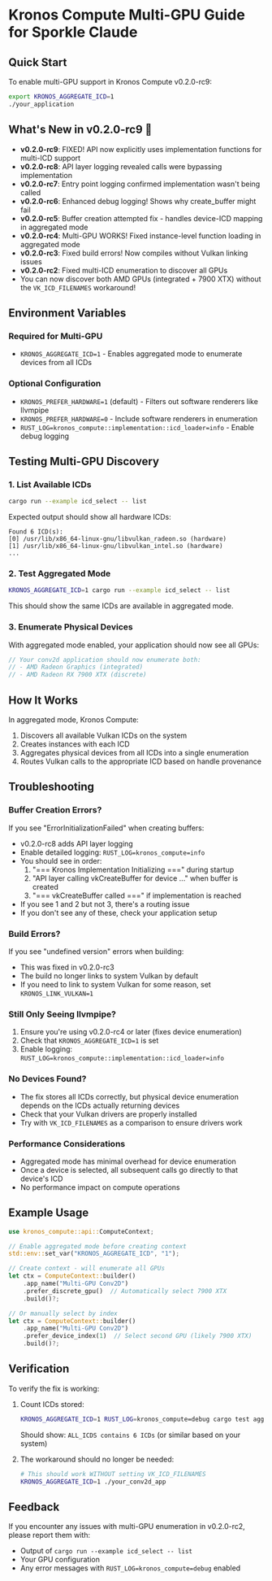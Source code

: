 # Kronos Compute Multi-GPU Guide for Sporkle Claude

## Quick Start

To enable multi-GPU support in Kronos Compute v0.2.0-rc9:

```bash
export KRONOS_AGGREGATE_ICD=1
./your_application
```

## What's New in v0.2.0-rc9 🍬

- **v0.2.0-rc9**: FIXED! API now explicitly uses implementation functions for multi-ICD support
- **v0.2.0-rc8**: API layer logging revealed calls were bypassing implementation 
- **v0.2.0-rc7**: Entry point logging confirmed implementation wasn't being called
- **v0.2.0-rc6**: Enhanced debug logging! Shows why create_buffer might fail
- **v0.2.0-rc5**: Buffer creation attempted fix - handles device-ICD mapping in aggregated mode
- **v0.2.0-rc4**: Multi-GPU WORKS! Fixed instance-level function loading in aggregated mode
- **v0.2.0-rc3**: Fixed build errors! Now compiles without Vulkan linking issues
- **v0.2.0-rc2**: Fixed multi-ICD enumeration to discover all GPUs
- You can now discover both AMD GPUs (integrated + 7900 XTX) without the `VK_ICD_FILENAMES` workaround!

## Environment Variables

### Required for Multi-GPU
- `KRONOS_AGGREGATE_ICD=1` - Enables aggregated mode to enumerate devices from all ICDs

### Optional Configuration
- `KRONOS_PREFER_HARDWARE=1` (default) - Filters out software renderers like llvmpipe
- `KRONOS_PREFER_HARDWARE=0` - Include software renderers in enumeration
- `RUST_LOG=kronos_compute::implementation::icd_loader=info` - Enable debug logging

## Testing Multi-GPU Discovery

### 1. List Available ICDs
```bash
cargo run --example icd_select -- list
```

Expected output should show all hardware ICDs:
```
Found 6 ICD(s):
[0] /usr/lib/x86_64-linux-gnu/libvulkan_radeon.so (hardware)
[1] /usr/lib/x86_64-linux-gnu/libvulkan_intel.so (hardware)
...
```

### 2. Test Aggregated Mode
```bash
KRONOS_AGGREGATE_ICD=1 cargo run --example icd_select -- list
```

This should show the same ICDs are available in aggregated mode.

### 3. Enumerate Physical Devices
With aggregated mode enabled, your application should now see all GPUs:

```rust
// Your conv2d application should now enumerate both:
// - AMD Radeon Graphics (integrated)
// - AMD Radeon RX 7900 XTX (discrete)
```

## How It Works

In aggregated mode, Kronos Compute:
1. Discovers all available Vulkan ICDs on the system
2. Creates instances with each ICD
3. Aggregates physical devices from all ICDs into a single enumeration
4. Routes Vulkan calls to the appropriate ICD based on handle provenance

## Troubleshooting

### Buffer Creation Errors?
If you see "ErrorInitializationFailed" when creating buffers:
- v0.2.0-rc8 adds API layer logging
- Enable detailed logging: `RUST_LOG=kronos_compute=info`
- You should see in order:
  1. "=== Kronos Implementation Initializing ===" during startup
  2. "API layer calling vkCreateBuffer for device ..." when buffer is created
  3. "=== vkCreateBuffer called ===" if implementation is reached
- If you see 1 and 2 but not 3, there's a routing issue
- If you don't see any of these, check your application setup

### Build Errors?
If you see "undefined version" errors when building:
- This was fixed in v0.2.0-rc3
- The build no longer links to system Vulkan by default
- If you need to link to system Vulkan for some reason, set `KRONOS_LINK_VULKAN=1`

### Still Only Seeing llvmpipe?
1. Ensure you're using v0.2.0-rc4 or later (fixes device enumeration)
2. Check that `KRONOS_AGGREGATE_ICD=1` is set
3. Enable logging: `RUST_LOG=kronos_compute::implementation::icd_loader=info`

### No Devices Found?
- The fix stores all ICDs correctly, but physical device enumeration depends on the ICDs actually returning devices
- Check that your Vulkan drivers are properly installed
- Try with `VK_ICD_FILENAMES` as a comparison to ensure drivers work

### Performance Considerations
- Aggregated mode has minimal overhead for device enumeration
- Once a device is selected, all subsequent calls go directly to that device's ICD
- No performance impact on compute operations

## Example Usage

```rust
use kronos_compute::api::ComputeContext;

// Enable aggregated mode before creating context
std::env::set_var("KRONOS_AGGREGATE_ICD", "1");

// Create context - will enumerate all GPUs
let ctx = ComputeContext::builder()
    .app_name("Multi-GPU Conv2D")
    .prefer_discrete_gpu()  // Automatically select 7900 XTX
    .build()?;

// Or manually select by index
let ctx = ComputeContext::builder()
    .app_name("Multi-GPU Conv2D")
    .prefer_device_index(1)  // Select second GPU (likely 7900 XTX)
    .build()?;
```

## Verification

To verify the fix is working:

1. Count ICDs stored:
   ```bash
   KRONOS_AGGREGATE_ICD=1 RUST_LOG=kronos_compute=debug cargo test aggregated_mode_test -- --nocapture
   ```
   
   Should show: `ALL_ICDS contains 6 ICDs` (or similar based on your system)

2. The workaround should no longer be needed:
   ```bash
   # This should work WITHOUT setting VK_ICD_FILENAMES
   KRONOS_AGGREGATE_ICD=1 ./your_conv2d_app
   ```

## Feedback

If you encounter any issues with multi-GPU enumeration in v0.2.0-rc2, please report them with:
- Output of `cargo run --example icd_select -- list`
- Your GPU configuration
- Any error messages with `RUST_LOG=kronos_compute=debug` enabled
